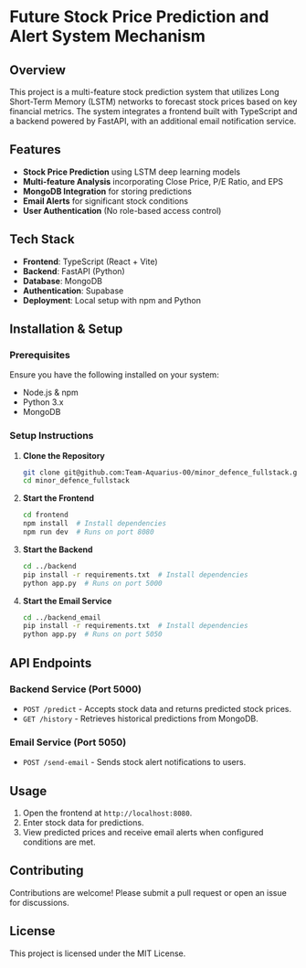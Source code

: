 # Future Stock Price Prediction and Alert System Mechanism

## Overview
This project is a multi-feature stock prediction system that utilizes Long Short-Term Memory (LSTM) networks to forecast stock prices based on key financial metrics. The system integrates a frontend built with TypeScript  and a backend powered by FastAPI, with an additional email notification service.

## Features
- **Stock Price Prediction** using LSTM deep learning models
- **Multi-feature Analysis** incorporating Close Price, P/E Ratio, and EPS
- **MongoDB Integration** for storing predictions
- **Email Alerts** for significant stock conditions
- **User Authentication** (No role-based access control)

## Tech Stack
- **Frontend**: TypeScript (React + Vite)
- **Backend**: FastAPI (Python)
- **Database**: MongoDB
- **Authentication**: Supabase
- **Deployment**: Local setup with npm and Python

## Installation & Setup
### Prerequisites
Ensure you have the following installed on your system:
- Node.js & npm
- Python 3.x
- MongoDB

### Setup Instructions
1. **Clone the Repository**
   ```sh
   git clone git@github.com:Team-Aquarius-00/minor_defence_fullstack.git
   cd minor_defence_fullstack
   ```

2. **Start the Frontend**
   ```sh
   cd frontend
   npm install  # Install dependencies
   npm run dev  # Runs on port 8080
   ```

3. **Start the Backend**
   ```sh
   cd ../backend
   pip install -r requirements.txt  # Install dependencies
   python app.py  # Runs on port 5000
   ```

4. **Start the Email Service**
   ```sh
   cd ../backend_email
   pip install -r requirements.txt  # Install dependencies
   python app.py  # Runs on port 5050
   ```

## API Endpoints
### Backend Service (Port 5000)
- `POST /predict` - Accepts stock data and returns predicted stock prices.
- `GET /history` - Retrieves historical predictions from MongoDB.

### Email Service (Port 5050)
- `POST /send-email` - Sends stock alert notifications to users.

## Usage
1. Open the frontend at `http://localhost:8080`.
2. Enter stock data for predictions.
3. View predicted prices and receive email alerts when configured conditions are met.

## Contributing
Contributions are welcome! Please submit a pull request or open an issue for discussions.

## License
This project is licensed under the MIT License.

